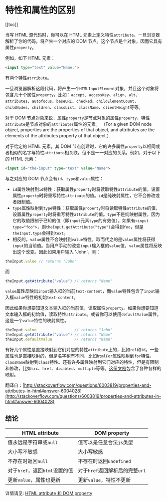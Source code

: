 # 特性和属性的区别

[[toc]]

当写 HTML 源代码时，你可以在 HTML 元素上定义特性`attribute`。一旦浏览器解析了你的代码，将产生一个对应的 DOM 节点。这个节点是个对象，因而它具有属性`property`。

例如，如下 HTML 元素：

```html
<input type="text" value="Name:">
```

有两个特性`atrribute`。

一旦浏览器解析这段代码，将产生一个`HTMLInputElement`对象，并且这个对象将包含几十个属性`property`，比如：`accept`、`accessKey`、`align`、`alt`、`attributes`、`autofocus`、`baseURI`、`checked`、`childElementCount`、`childNodes`、`children`、`classList`、`className`、`clientHeight`等等。

对于 DOM 节点对象来说，属性`property`是节点对象的属性`property`，特性`attribute`是节点对象的`attributes`属性的元素。
（For a given DOM node object, properties are the properties of that object, and attributes are the elements of the attributes property of that object.）

对于给定的 HTML 元素，其 DOM 节点创建时，它的许多属性`property`以相同或者相似的名字与特性`attribute`相关联，但不是一一对应的关系。例如，对于以下的 HTML 元素：

```html
<input id="the-input" type="text" value="Name">
```

与之对应的 DOM 节点会有`id`、`type`和`value`属性：

- `id`属性映射到`id`特性：获取属性`property`时将读取特性`attribute`的值，设置属性`property`时将重写特性`attribute`的值。`id`是纯映射属性，它不会修改或者限制值。
- `type`属性映射到`type`特性：获取属性`property`时将读取特性`attribute`的值，设置属性`property`时将重写特性`attribute`的值。`type`不是纯映射属性，因为它的取值限制于已知的值（即`input`元素`type`的有效值）。如果有`<input type="foo">`，则`theInput.getAttribute("type")`会得到`foo`，但是`theInput.type`会得到`text`。
- 相反的，`value`属性不会映射到`value`特性。取而代之的是`value`属性将获得`input`的当前值。当用户手动的改变`input`输入框的`value`值，`value`属性将反映出这个改变。因此如果用户输入 'John'，则：

```js
theInput.value // returns "John"
```

而

```js
theInput.getAttribute("value") // returns "Name"
```

`value`属性反映出`input`输入框的当前`text-content`，而`value`特性包含了`input`输入框`value`特性的初始`text-content`。

因此如果你想要知道文本输入框的当前值，读取属性`property`。如果你想要知道文本输入框的初始值，读取特性`attribute`。或者你可以使用`defaultValue`属性，这是一个`value`特性的映射属性。

```js
theInput.value                 // returns "John"
theInput.getAttribute("value") // returns "Name"
theInput.defaultValue          // returns "Name"
```

有好几个属性是直接映射到它们对应的特性`attribute`上的，比如`rel`和`id`。一些属性也是直接映射的，但是名字稍有不同，比如`htmlFor`属性映射到`for`特性，`className`映射到`class`特性。还有许多属性映射到它们对应的特性，但是有限制和修改，比如`src`、`href`、`disabled`、`multiple`等等。[这份文档](https://www.w3.org/TR/html5/infrastructure.html#reflect)包含了各种各样的映射。

翻译自：[http://stackoverflow.com/questions/6003819/properties-and-attributes-in-html#answer-6004028](http://stackoverflow.com/questions/6003819/properties-and-attributes-in-html#answer-6004028)


## 结论

| HTML attribute                 | DOM property                    |
| ------------------------------ | ------------------------------- |
| 值永远是字符串或`null`         | 值可以是任意合法`js`类型        |
| 大小写不敏感                   | 大小写敏感                      |
| 不存在时返回`null`             | 不存在时返回`undefined`         |
| 对于`href`，返回`html`设置的值 | 对于`href`返回解析后的完整`url` |
| 更新`value`，属性也更新        | 更新`value`，特性不更新         |

详情请见: [HTML attribute 和 DOM property](https://github.com/justjavac/the-front-end-knowledge-you-may-not-know/blob/master/archives/015-dom-attributes-and-properties.md)
